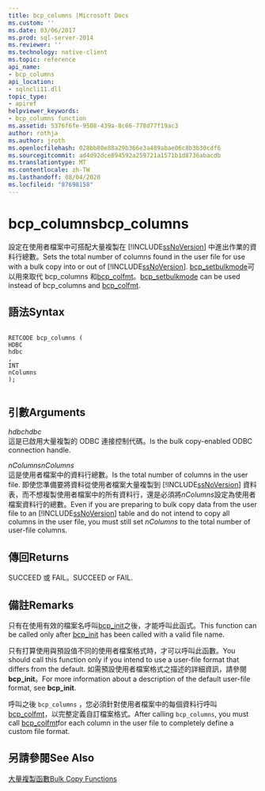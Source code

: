 ```yaml
---
title: bcp_columns |Microsoft Docs
ms.custom: ''
ms.date: 03/06/2017
ms.prod: sql-server-2014
ms.reviewer: ''
ms.technology: native-client
ms.topic: reference
api_name:
- bcp_columns
api_location:
- sqlncli11.dll
topic_type:
- apiref
helpviewer_keywords:
- bcp_columns function
ms.assetid: 5376f6fe-9508-439a-8c66-778d77f19ac3
author: rothja
ms.author: jroth
ms.openlocfilehash: 028bb80e88a29b366e3a489abae06c8b3b30cdf6
ms.sourcegitcommit: ad4d92dce894592a259721a1571b1d8736abacdb
ms.translationtype: MT
ms.contentlocale: zh-TW
ms.lasthandoff: 08/04/2020
ms.locfileid: "87698158"
---
```

# <a name="bcp_columns"></a><span data-ttu-id="0c4a8-102">bcp_columns</span><span class="sxs-lookup"><span data-stu-id="0c4a8-102">bcp_columns</span></span>
  <span data-ttu-id="0c4a8-103">設定在使用者檔案中可搭配大量複製在 [!INCLUDE[ssNoVersion](../../includes/ssnoversion-md.md)] 中進出作業的資料行總數。</span><span class="sxs-lookup"><span data-stu-id="0c4a8-103">Sets the total number of columns found in the user file for use with a bulk copy into or out of [!INCLUDE[ssNoVersion](../../includes/ssnoversion-md.md)].</span></span> <span data-ttu-id="0c4a8-104">[bcp_setbulkmode](bcp-setbulkmode.md)可以用來取代 bcp_columns 和[bcp_colfmt](bcp-colfmt.md)。</span><span class="sxs-lookup"><span data-stu-id="0c4a8-104">[bcp_setbulkmode](bcp-setbulkmode.md) can be used instead of bcp_columns and [bcp_colfmt](bcp-colfmt.md).</span></span>  
  
## <a name="syntax"></a><span data-ttu-id="0c4a8-105">語法</span><span class="sxs-lookup"><span data-stu-id="0c4a8-105">Syntax</span></span>  
  
```  
  
RETCODE bcp_columns (  
HDBC   
hdbc  
,  
INT   
nColumns  
);  
  
```  
  
## <a name="arguments"></a><span data-ttu-id="0c4a8-106">引數</span><span class="sxs-lookup"><span data-stu-id="0c4a8-106">Arguments</span></span>  
 <span data-ttu-id="0c4a8-107">*hdbc*</span><span class="sxs-lookup"><span data-stu-id="0c4a8-107">*hdbc*</span></span>  
 <span data-ttu-id="0c4a8-108">這是已啟用大量複製的 ODBC 連接控制代碼。</span><span class="sxs-lookup"><span data-stu-id="0c4a8-108">Is the bulk copy-enabled ODBC connection handle.</span></span>  
  
 <span data-ttu-id="0c4a8-109">*nColumns*</span><span class="sxs-lookup"><span data-stu-id="0c4a8-109">*nColumns*</span></span>  
 <span data-ttu-id="0c4a8-110">這是使用者檔案中的資料行總數。</span><span class="sxs-lookup"><span data-stu-id="0c4a8-110">Is the total number of columns in the user file.</span></span> <span data-ttu-id="0c4a8-111">即使您準備要將資料從使用者檔案大量複製到 [!INCLUDE[ssNoVersion](../../includes/ssnoversion-md.md)] 資料表，而不想複製使用者檔案中的所有資料行，還是必須將*nColumns*設定為使用者檔案資料行的總數。</span><span class="sxs-lookup"><span data-stu-id="0c4a8-111">Even if you are preparing to bulk copy data from the user file to an [!INCLUDE[ssNoVersion](../../includes/ssnoversion-md.md)] table and do not intend to copy all columns in the user file, you must still set *nColumns* to the total number of user-file columns.</span></span>  
  
## <a name="returns"></a><span data-ttu-id="0c4a8-112">傳回</span><span class="sxs-lookup"><span data-stu-id="0c4a8-112">Returns</span></span>  
 <span data-ttu-id="0c4a8-113">SUCCEED 或 FAIL。</span><span class="sxs-lookup"><span data-stu-id="0c4a8-113">SUCCEED or FAIL.</span></span>  
  
## <a name="remarks"></a><span data-ttu-id="0c4a8-114">備註</span><span class="sxs-lookup"><span data-stu-id="0c4a8-114">Remarks</span></span>  
 <span data-ttu-id="0c4a8-115">只有在使用有效的檔案名呼叫[bcp_init](bcp-init.md)之後，才能呼叫此函式。</span><span class="sxs-lookup"><span data-stu-id="0c4a8-115">This function can be called only after [bcp_init](bcp-init.md) has been called with a valid file name.</span></span>  
  
 <span data-ttu-id="0c4a8-116">只有打算使用與預設值不同的使用者檔案格式時，才可以呼叫此函數。</span><span class="sxs-lookup"><span data-stu-id="0c4a8-116">You should call this function only if you intend to use a user-file format that differs from the default.</span></span> <span data-ttu-id="0c4a8-117">如需預設使用者檔案格式之描述的詳細資訊，請參閱**bcp_init**。</span><span class="sxs-lookup"><span data-stu-id="0c4a8-117">For more information about a description of the default user-file format, see **bcp_init**.</span></span>  
  
 <span data-ttu-id="0c4a8-118">呼叫之後 `bcp_columns` ，您必須針對使用者檔案中的每個資料行呼叫[bcp_colfmt](bcp-colfmt.md)，以完整定義自訂檔案格式。</span><span class="sxs-lookup"><span data-stu-id="0c4a8-118">After calling `bcp_columns`, you must call [bcp_colfmt](bcp-colfmt.md)for each column in the user file to completely define a custom file format.</span></span>  
  
## <a name="see-also"></a><span data-ttu-id="0c4a8-119">另請參閱</span><span class="sxs-lookup"><span data-stu-id="0c4a8-119">See Also</span></span>  
 [<span data-ttu-id="0c4a8-120">大量複製函數</span><span class="sxs-lookup"><span data-stu-id="0c4a8-120">Bulk Copy Functions</span></span>](sql-server-driver-extensions-bulk-copy-functions.md)  
  
  
